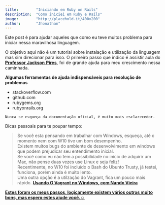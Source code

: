 ```yaml
---
title:        "Iniciando em Ruby on Rails"
description:  "Como iniciei em Ruby e Rails"
image:        "http://placehold.it/400x200"
author:       "Jhonathan"
---
```


Este post é para ajudar aqueles que como eu teve muitos problema para iniciar nessa maravilhosa linguagem.

<p style="text-align: justify;">O objetivo aqui não é um tutorial sobre instalação e utilização da linguagem mas sim direcionar para isso.
O primeiro passo que indico é assistir aula do <b><a href="https://www.youtube.com/user/jacksonpiresjr">Professor Jackson Pires</a></b>, foi de grande ajuda para meu crescimento
  nessa caminhada.</p>

**Algumas ferramentas de ajuda indispensáveis para resolução de problemas**

  * stackoverflow.com
  * github.com
  * rubygems.org
  * rubyonrails.org

`Nunca se esqueça da documentação oficial, é muito mais esclarecedor.`

Dicas pessoais para te poupar tempo:

> Se você esta pensando em trabalhar com Windows, esqueça, até o momento nem com W10 tive um bom desempenho.<br>
> Existem muitos bugs do ambiente de desenvolvimento em windows que podem prejudicar seu entendimento inicial.<br>
> Se você como eu não tem a possibilidade no início de adquirir um Mac, não pense duas vezes use Linux e seja feliz!<br>
> Recentimente, no W10 foi incluído o Bash do Ubunto Trusty, já testei, funciona, porém ainda é muito lento.<br>
> Uma outra opção é a utilzação do Vagrant, fica um pouco mais rápido. <b><a href="https://nandovieira.com.br/usando-o-vagrant-como-ambiente-de-desenvolvimento-no-windows"> 
  Usando O Vagrant no Windows, com Nando Vieira<br>

Estes foram os meus passos, logicamente existem vários outros muito bons, mas espero estes ajude você.☺
